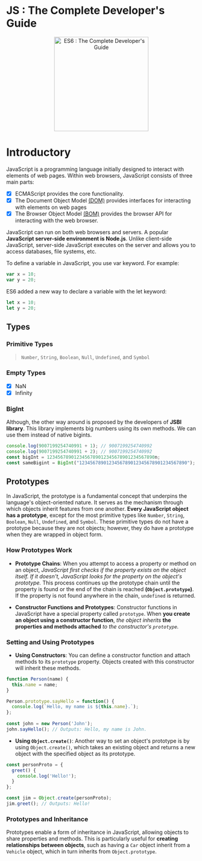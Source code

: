 # JS : The Complete Developer's Guide

<p align="center">
  <img src="https://i.imgur.com/KTEorEU.png" alt="ES6 : The Complete Developer's Guide" height="250px">
</p>

# Introductory 
JavaScript is a programming language initially designed to interact with elements of web pages. Within web browsers, JavaScript consists of three main parts:

- [x] ECMAScript provides the core functionality.
- [x] The Document Object Model [(DOM)](https://www.javascripttutorial.net/javascript-dom/) provides interfaces for interacting with elements on web pages
- [x] The Browser Object Model [(BOM)](https://www.javascripttutorial.net/javascript-bom) provides the browser API for interacting with the web browser.

JavaScript can run on both web browsers and servers. A popular **JavaScript server-side environment is Node.js**. Unlike client-side JavaScript, server-side JavaScript executes on the server and allows you to access databases, file systems, etc.

To define a variable in JavaScript, you use var keyword. For example:

```javascript
var x = 10;
var y = 20;
```

ES6 added a new way to declare a variable with the let keyword:

```javascript
let x = 10;
let y = 20;
```

## Types

### Primitive Types

> `Number`, `String`, `Boolean`, `Null`, `Undefined`, and `Symbol`

### Empty Types

- [x] NaN
- [x] Infinity

### BigInt

Although, the other way around is proposed by the developers of **JSBI library**.
This library implements big numbers using its own methods. We can use them instead of native bigints.

```js
console.log(9007199254740991 + 1); // 9007199254740992
console.log(9007199254740991 + 2); // 9007199254740992
const bigInt = 1234567890123456789012345678901234567890n;
const sameBigint = BigInt("1234567890123456789012345678901234567890");
```

## Prototypes
In JavaScript, the prototype is a fundamental concept that underpins the language's object-oriented nature. It serves as the mechanism through which objects inherit features from one another. **Every JavaScript object has a prototype**, except for the most primitive types like `Number`, `String`, `Boolean`, `Null`, `Undefined`, and `Symbol`. These primitive types do not have a prototype because they are not objects; however, they do have a prototype when they are wrapped in object form.

### How Prototypes Work

- **Prototype Chains**: When you attempt to access a property or method on an object, *JavaScript first checks if the property exists on the object itself. If it doesn't, JavaScript looks for the property on the object's prototype.* This process continues up the prototype chain until the property is found or the end of the chain is reached **(`Object.prototype`)**. If the property is not found anywhere in the chain, `undefined` is returned.

- **Constructor Functions and Prototypes**: Constructor functions in JavaScript have a special property called `prototype`. When **you create an object using a constructor function**, *the object inherits* **the properties and methods attached** *to the constructor's `prototype`.*

### Setting and Using Prototypes

- **Using Constructors**: You can define a constructor function and attach methods to its `prototype` property. Objects created with this constructor will inherit these methods.

```javascript
function Person(name) {
  this.name = name;
}

Person.prototype.sayHello = function() {
  console.log(`Hello, my name is ${this.name}.`);
};
 
const john = new Person('John');
john.sayHello(); // Outputs: Hello, my name is John.
```

- **Using `Object.create()`**: Another way to set an object's prototype is by using `Object.create()`, which takes an existing object and returns a new object with the specified object as its prototype.

```javascript
const personProto = {
  greet() {
    console.log('Hello!');
  }
};

const jim = Object.create(personProto);
jim.greet(); // Outputs: Hello!
```

### Prototypes and Inheritance

Prototypes enable a form of inheritance in JavaScript, allowing objects to share properties and methods. This is particularly useful for **creating relationships between objects**, such as having a `Car` object inherit from a `Vehicle` object, which in turn inherits from `Object.prototype`.


